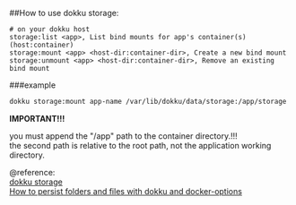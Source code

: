 ##How to use dokku storage:

```
# on your dokku host
storage:list <app>, List bind mounts for app's container(s) (host:container)
storage:mount <app> <host-dir:container-dir>, Create a new bind mount
storage:unmount <app> <host-dir:container-dir>, Remove an existing bind mount
```

###example

```bash
dokku storage:mount app-name /var/lib/dokku/data/storage:/app/storage
``` 
 
 **IMPORTANT!!!**
 
you must append the "/app" path to the container directory.!!!  
the second path is relative to the root path, not the application working directory.

@reference:   
[dokku storage](https://github.com/dokku/dokku/issues/2284)  
[How to persist folders and files with dokku and docker-options](http://maximilianschmitt.me/posts/persist-folders-files-dokku-docker-options/)